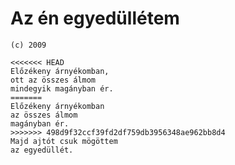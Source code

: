 # Az én egyedüllétem
`(c) 2009`

```
<<<<<<< HEAD
Előzékeny árnyékomban,
ott az összes álmom
mindegyik magányban ér.
=======
Előzékeny árnyékomban
az összes álmom
magányban ér.
>>>>>>> 498d9f32ccf39fd2df759db3956348ae962bb8d4
Majd ajtót csuk mögöttem
az egyedüllét.

```

